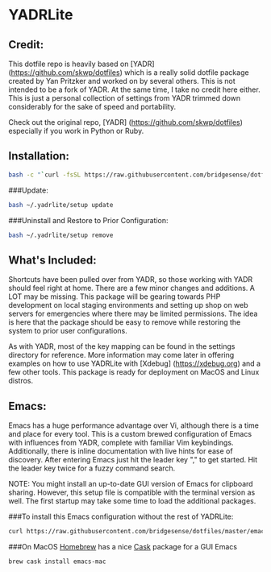 # YADRLite #

Credit:
---
This dotfile repo is heavily based on [YADR] (https://github.com/skwp/dotfiles) which is a really solid dotfile package created by Yan Pritzker and worked on by several others.  This is not intended to be a fork of YADR.  At the same time, I take no credit here either.  This is just a personal collection of settings from YADR trimmed down considerably for the sake of speed and portability.  

Check out the original repo, [YADR] (https://github.com/skwp/dotfiles) especially if you work in Python or Ruby.


Installation:
---

```bash
bash -c "`curl -fsSL https://raw.githubusercontent.com/bridgesense/dotfiles/master/setup`"
```

###Update:

```bash
bash ~/.yadrlite/setup update
```

###Uninstall and Restore to Prior Configuration:

```bash
bash ~/.yadrlite/setup remove
```


What's Included:
---
Shortcuts have been pulled over from YADR, so those working with YADR should feel right at home.  There are a few minor changes and additions.  A LOT may be missing.  This package will be gearing towards PHP development on local staging environments and setting up shop on web servers for emergencies where there may be limited permissions.  The idea is here that the package should be easy to remove while restoring the system to prior user configurations.

As with YADR, most of the key mapping can be found in the settings directory for reference.  More information may come later in offering examples on how to use YADRLite with [Xdebug] (https://xdebug.org) and a few other tools.  This package is ready for deployment on MacOS and Linux distros. 


Emacs:
---
Emacs has a huge performance advantage over Vi, although there is a time and place for every tool.  This is a custom brewed configuration of Emacs with influences from YADR, complete with familiar Vim keybindings.  Additionally, there is inline documentation with live hints for ease of discovery.  After entering Emacs just hit the leader key "," to get started.  Hit the leader key twice for a fuzzy command search.

NOTE: You might install an up-to-date GUI version of Emacs for clipboard sharing.  However, this setup file is compatible with the terminal version as well.  The first startup may take some time to load the additional packages.

    
###To install this Emacs configuration without the rest of YADRLite:
    
```bash
curl https://raw.githubusercontent.com/bridgesense/dotfiles/master/emacs.init > ~/.emacs    
```

###On MacOS [Homebrew](https://brew.sh) has a nice [Cask](https://caskroom.github.io) package for a GUI Emacs

```bash
brew cask install emacs-mac
```
